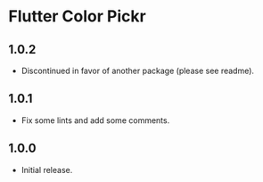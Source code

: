 # Flutter Color Pickr

## 1.0.2

- Discontinued in favor of another package (please see readme).

## 1.0.1

- Fix some lints and add some comments.

## 1.0.0

- Initial release.
